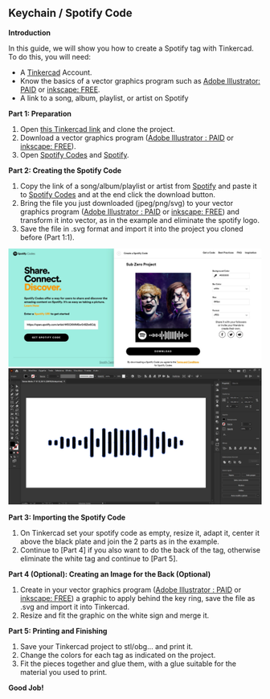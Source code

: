 ## Keychain / Spotify Code

**Introduction**

In this guide, we will show you how to create a Spotify tag with Tinkercad. To do this, you will need:

* A [Tinkercad](https://www.tinkercad.com/) Account.
* Know the basics of a vector graphics program such as [Adobe Illustrator: PAID](https://www.adobe.com/it/products/illustrator.html) or [inkscape: FREE](https://inkscape.org/release).
* A link to a song, album, playlist, or artist on Spotify


**Part 1: Preparation**

1. Open [this Tinkercad link](https://www.tinkercad.com/things/8rgx9zWSMcN?sharecode=LkHbbkmANtvtzAyHInHhswWZ7F1XJn0p6cH9i1ZOKFY) and clone the project.
2. Download a vector graphics program ([Adobe Illustrator : PAID](https://www.adobe.com/it/products/illustrator.html) or [inkscape: FREE](https://inkscape.org/release)).
3. Open [Spotify Codes](https://spotifycodes.com) and [Spotify](https://open.spotify.com).

**Part 2: Creating the Spotify Code**

1. Copy the link of a song/album/playlist or artist from [Spotify](https://open.spotify.com) and paste it to [Spotify Codes](https://spotifycodes.com) and at the end click the download button.
2. Bring the file you just downloaded (jpeg/png/svg) to your vector graphics program ([Adobe Illustrator : PAID](https://www.adobe.com/it/products/illustrator.html) or [inkscape: FREE](https://inkscape.org/release)) and transform it into vector, as in the example and eliminate the spotify logo.
3. Save the file in .svg format and import it into the project you cloned before (Part 1:1).

![IMG-1](https://github.com/denilson-polonio/keychain-spotify-code-readme/blob/main/img/1.jpg)
![IMG-2](https://github.com/denilson-polonio/keychain-spotify-code-readme/blob/main/img/2.jpg)

**Part 3: Importing the Spotify Code**

1. On Tinkercad set your spotify code as empty, resize it, adapt it, center it above the black plate and join the 2 parts as in the example.
2. Continue to [Part 4] if you also want to do the back of the tag, otherwise eliminate the white tag and continue to [Part 5].

**Part 4 (Optional): Creating an Image for the Back (Optional)**

1. Create in your vector graphics program ([Adobe Illustrator : PAID](https://www.adobe.com/it/products/illustrator.html) or [inkscape: FREE](https://inkscape.org/release)) a graphic to apply behind the key ring, save the file as .svg and import it into Tinkercad.
2. Resize and fit the graphic on the white sign and merge it.

**Part 5: Printing and Finishing**

1. Save your Tinkercad project to stl/obg... and print it.
2. Change the colors for each tag as indicated on the project.
3. Fit the pieces together and glue them, with a glue suitable for the material you used to print.

**Good Job!**
